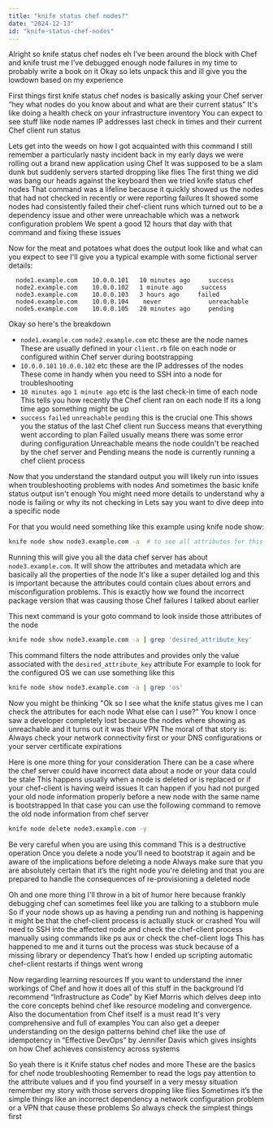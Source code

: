 ```yaml
---
title: "knife status chef nodes?"
date: "2024-12-13"
id: "knife-status-chef-nodes"
---
```


Alright so knife status chef nodes eh I've been around the block with Chef and knife trust me I’ve debugged enough node failures in my time to probably write a book on it Okay so lets unpack this and ill give you the lowdown based on my experience

First things first knife status chef nodes is basically asking your Chef server “hey what nodes do you know about and what are their current status” It's like doing a health check on your infrastructure inventory You can expect to see stuff like node names IP addresses last check in times and their current Chef client run status

Lets get into the weeds on how I got acquainted with this command I still remember a particularly nasty incident back in my early days we were rolling out a brand new application using Chef It was supposed to be a slam dunk but suddenly servers started dropping like flies The first thing we did was bang our heads against the keyboard then we tried knife status chef nodes That command was a lifeline because it quickly showed us the nodes that had not checked in recently or were reporting failures It showed some nodes had consistently failed their chef-client runs which turned out to be a dependency issue and other were unreachable which was a network configuration problem We spent a good 12 hours that day with that command and fixing these issues

Now for the meat and potatoes what does the output look like and what can you expect to see I'll give you a typical example with some fictional server details:

```
  node1.example.com    10.0.0.101   10 minutes ago     success
  node2.example.com    10.0.0.102   1 minute ago     success
  node3.example.com    10.0.0.103   3 hours ago     failed
  node4.example.com    10.0.0.104    never             unreachable
  node5.example.com    10.0.0.105   20 minutes ago     pending
```

Okay so here's the breakdown
*   `node1.example.com`  `node2.example.com` etc these are the node names These are usually defined in your `client.rb` file on each node or configured within Chef server during bootstrapping
*   `10.0.0.101` `10.0.0.102` etc these are the IP addresses of the nodes These come in handy when you need to SSH into a node for troubleshooting
*  `10 minutes ago` `1 minute ago`  etc is the last check-in time of each node This tells you how recently the Chef client ran on each node If its a long time ago something might be up
* `success` `failed` `unreachable` `pending` this is the crucial one This shows you the status of the last Chef client run Success means that everything went according to plan Failed usually means there was some error during configuration Unreachable means the node couldn't be reached by the chef server and Pending means the node is currently running a chef client process

Now that you understand the standard output you will likely run into issues when troubleshooting problems with nodes And sometimes the basic knife status output isn't enough You might need more details to understand why a node is failing or why its not checking in Lets say you want to dive deep into a specific node

For that you would need something like this example using knife node show:

```bash
knife node show node3.example.com -a  # to see all attributes for this node
```

Running this will give you all the data chef server has about `node3.example.com`. It will show the attributes and metadata which are basically all the properties of the node It's like a super detailed log and this is important because the attributes could contain clues about errors and misconfiguration problems. This is exactly how we found the incorrect package version that was causing those Chef failures I talked about earlier

This next command is your goto command to look inside those attributes of the node

```bash
knife node show node3.example.com -a | grep 'desired_attribute_key'
```

This command filters the node attributes and provides only the value associated with the `desired_attribute_key` attribute For example to look for the configured OS we can use something like this

```bash
knife node show node3.example.com -a | grep 'os'
```

Now you might be thinking "Ok so I see what the knife status gives me I can check the attributes for each node What else can I use?" You know I once saw a developer completely lost because the nodes where showing as unreachable and it turns out it was their VPN The moral of that story is: Always check your network connectivity first or your DNS configurations or your server certificate expirations

Here is one more thing for your consideration There can be a case where the chef server could have incorrect data about a node or your data could be stale This happens usually when a node is deleted or is replaced or if your chef-client is having weird issues It can happen if you had not purged your old node information properly before a new node with the same name is bootstrapped In that case you can use the following command to remove the old node information from chef server

```bash
knife node delete node3.example.com -y
```

Be very careful when you are using this command This is a destructive operation Once you delete a node you'll need to bootstrap it again and be aware of the implications before deleting a node Always make sure that you are absolutely certain that it’s the right node you're deleting and that you are prepared to handle the consequences of re-provisioning a deleted node

Oh and one more thing I'll throw in a bit of humor here because frankly debugging chef can sometimes feel like you are talking to a stubborn mule So if your node shows up as having a pending run and nothing is happening it might be that the chef-client process is actually stuck or crashed You will need to SSH into the affected node and check the chef-client process manually using commands like ps aux or check the chef-client logs This has happened to me and it turns out the process was stuck because of a missing library or dependency That’s how I ended up scripting automatic chef-client restarts if things went wrong

Now regarding learning resources If you want to understand the inner workings of Chef and how it does all of this stuff in the background I’d recommend “Infrastructure as Code” by Kief Morris which delves deep into the core concepts behind chef like resource modeling and convergence. Also the documentation from Chef itself is a must read It's very comprehensive and full of examples You can also get a deeper understanding on the design patterns behind chef like the use of idempotency in “Effective DevOps” by Jennifer Davis which gives insights on how Chef achieves consistency across systems

So yeah there is it Knife status chef nodes and more These are the basics for chef node troubleshooting Remember to read the logs pay attention to the attribute values and if you find yourself in a very messy situation remember my story with those servers dropping like flies Sometimes it’s the simple things like an incorrect dependency a network configuration problem or a VPN that cause these problems So always check the simplest things first
